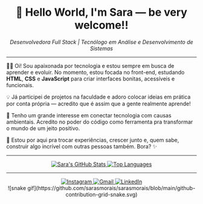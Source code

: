 <h1 align="center"> 👋 Hello World, I'm Sara — be very welcome!! </h1> 
<p align="center"><i>Desenvolvedora Full Stack | Tecnólogo em Análise e Desenvolvimento de Sistemas </i></p>

---


👩‍💻 Oi! Sou apaixonada por tecnologia e estou sempre em busca de aprender e evoluir. No momento, estou focada no front-end, estudando **HTML**, **CSS** e **JavaScript** para criar interfaces bonitas, acessíveis e funcionais.

💡 Já participei de projetos na faculdade e adoro colocar ideias em prática por conta própria — acredito que é assim que a gente realmente aprende!

🌱 Tenho um grande interesse em conectar tecnologia com causas ambientais. Acredito no poder do código como ferramenta pra transformar o mundo de um jeito positivo.

🚀 Estou por aqui pra trocar experiências, crescer junto e, quem sabe, construir algo incrível com outras pessoas também. Bora? ✨

---

<div align="center">
  <a href="https://github.com/sarasmorais">
    <img height="180em" src="https://github-readme-stats.vercel.app/api?username=sarasmorais&show_icons=true&theme=tokyonight&include_all_commits=true&count_private=true" alt="Sara's GitHub Stats"/>
    <img height="180em" src="https://github-readme-stats.vercel.app/api/top-langs/?username=sarasmorais&layout=compact&langs_count=6&theme=tokyonight" alt="Top Languages"/>
  </a>
</div>

---

<div align="center">
  <a href="https://instagram.com/sarasoouza" target="_blank">
    <img src="https://img.shields.io/badge/-Instagram-%23E4405F?style=for-the-badge&logo=instagram&logoColor=white" alt="Instagram">
  </a>
  <a href="mailto:sarasouza.m@gmail.com">
    <img src="https://img.shields.io/badge/-Gmail-%23333?style=for-the-badge&logo=gmail&logoColor=white" alt="Gmail">
  </a>
  <a href="https://www.linkedin.com/in/sarasmorais" target="_blank">
    <img src="https://img.shields.io/badge/-LinkedIn-%230077B5?style=for-the-badge&logo=linkedin&logoColor=white" alt="LinkedIn">
  </a>
</div>

<div align="center">
![snake gif](https://github.com/sarasmorais/sarasmorais/blob/main/github-contribution-grid-snake.svg)
</div>


